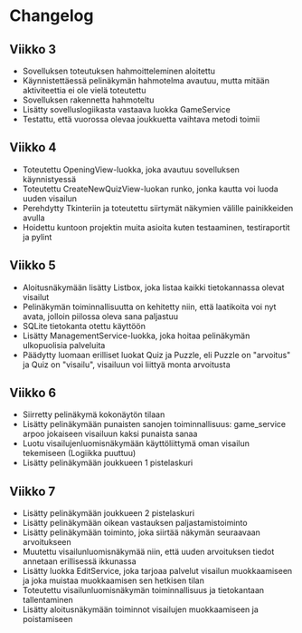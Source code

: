 # Changelog

## Viikko 3

- Sovelluksen toteutuksen hahmoitteleminen aloitettu
- Käynnistettäessä pelinäkymän hahmotelma avautuu, mutta mitään aktiviteettia ei ole vielä toteutettu
- Sovelluksen rakennetta hahmoteltu
- Lisätty sovelluslogiikasta vastaava luokka GameService
- Testattu, että vuorossa olevaa joukkuetta vaihtava metodi toimii

## Viikko 4

- Toteutettu OpeningView-luokka, joka avautuu sovelluksen käynnistyessä
- Toteutettu CreateNewQuizView-luokan runko, jonka kautta voi luoda uuden visailun
- Perehdytty Tkinteriin ja toteutettu siirtymät näkymien välille painikkeiden avulla
- Hoidettu kuntoon projektin muita asioita kuten testaaminen, testiraportit ja pylint

## Viikko 5

- Aloitusnäkymään lisätty Listbox, joka listaa kaikki tietokannassa olevat visailut
- Pelinäkymän toiminnallisuutta on kehitetty niin, että laatikoita voi nyt avata, jolloin piilossa oleva sana paljastuu
- SQLite tietokanta otettu käyttöön
- Lisätty ManagementService-luokka, joka hoitaa pelinäkymän ulkopuolisia palveluita
- Päädytty luomaan erilliset luokat Quiz ja Puzzle, eli Puzzle on "arvoitus" ja Quiz on "visailu", visailuun voi liittyä monta arvoitusta

## Viikko 6
- Siirretty pelinäkymä kokonäytön tilaan
- Lisätty pelinäkymään punaisten sanojen toiminnallisuus: game_service arpoo jokaiseen visailuun kaksi punaista sanaa
- Luotu visailujenluomisnäkymään käyttöliittymä oman visailun tekemiseen (Logiikka puuttuu)
- Lisätty pelinäkymään joukkueen 1 pistelaskuri

## Viikko 7 
- Lisätty pelinäkymään joukkueen 2 pistelaskuri
- Lisätty pelinäkymään oikean vastauksen paljastamistoiminto
- Lisätty pelinäkymään toiminto, joka siirtää näkymän seuraavaan arvoitukseen
- Muutettu visailunluomisnäkymää niin, että uuden arvoituksen tiedot annetaan erillisessä ikkunassa
- Lisätty luokka EditService, joka tarjoaa palvelut visailun muokkaamiseen ja joka muistaa muokkaamisen sen hetkisen tilan
- Toteutettu visailunluomisnäkymän toiminnallisuus ja tietokantaan tallentaminen
- Lisätty aloitusnäkymään toiminnot visailujen muokkaamiseen ja poistamiseen
